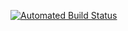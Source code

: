 [![Automated Build Status](https://github.com/Cea040197/Cards/actions/workflows/automatedbuild.yml/badge.svg)](https://github.com/Cea040197/Cards/actions/workflows/automatedbuild.yml)
